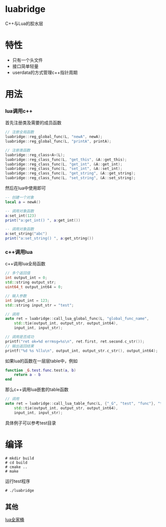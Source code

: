 # luabridge
C++与Lua的胶水层

# 特性
* 只有一个头文件
* 接口简单轻量
* userdata的方式管理c++指针周期

# 用法
### lua调用c++
首先注册类及需要的成员函数
```c++
// 注册全局函数
luabridge::reg_global_func(L, "newA", newA);
luabridge::reg_global_func(L, "printA", printA);

// 注册类函数
luabridge::reg_class<A>(L);
luabridge::reg_class_func(L, "get_this", &A::get_this);
luabridge::reg_class_func(L, "get_int", &A::get_int);
luabridge::reg_class_func(L, "set_int", &A::set_int);
luabridge::reg_class_func(L, "get_string", &A::get_string);
luabridge::reg_class_func(L, "set_string", &A::set_string);
```
然后在lua中使用即可
```lua
-- 创建一个对象
local a = newA()

-- 调用对象函数
a:set_int(123)
print("a:get_int() ", a:get_int())

-- 调用对象函数
a:set_string("abc")
print("a:set_string() ", a:get_string())
```

### c++调用lua
c++调用lua全局函数
```c++
// 多个返回值
int output_int = 0;
std::string output_str;
uint64_t output_int64 = 0;

// 输入参数
int input_int = 123;
std::string input_str = "test";

// 调用
auto ret = luabridge::call_lua_global_func(L, "global_func_name", 
    std::tie(output_int, output_str, output_int64), 
    input_int, input_str);

// 调用是否成功
printf("ret ok=%d errmsg=%s\n", ret.first, ret.second.c_str());
// 输出返回结果
printf("%d %s %llu\n", output_int, output_str.c_str(), output_int64);
```
如果lua的函数在一层层table中，例如
```lua
function _G.test.func.test(a, b)
    return a - b
end
```
那么c++调用lua嵌套的table函数
```c++
// 调用
auto ret = luabridge::call_lua_table_func(L, {"_G", "test", "func"}, "test", 
    std::tie(output_int, output_str, output_int64), 
    input_int, input_str);
```
具体例子可以参考test目录

# 编译
```
# mkdir build
# cd build
# cmake ..
# make
```
运行test程序
```
# ./luabridge 
```

## 其他
[lua全家桶](https://github.com/esrrhs/lua-family-bucket)

